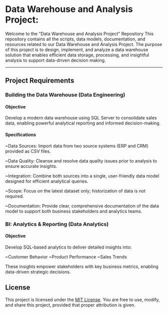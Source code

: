 # Data Warehouse and Analysis Project: 
Welcome to the "Data Warehouse and Analysis Project" Repository
This repository contains all the scripts, data models, documentation, and resources related to our Data Warehouse and Analysis Project. The purpose of this project is to design, implement, and analyze a data warehouse solution that enables efficient data storage, processing, and insightful analysis to support data-driven decision making.

___

## Project Requirements


### Building the Data Warehouse (Data Engineering)


#### Objective

Develop a modern data warehouse using SQL Server to consolidate sales data, enabling powerful analytical reporting and informed decision-making.

#### Specifications

~Data Sources: Import data from two source systems (ERP and CRM) provided as CSV files.

~Data Quality: Cleanse and resolve data quality issues prior to analysis to ensure accurate insights.

~Integration: Combine both sources into a single, user-friendly data model designed for efficient analytical queries.

~Scope: Focus on the latest dataset only; historization of data is not required.

~Documentation: Provide clear, comprehensive documentation of the data model to support both business stakeholders and analytics teams.


### BI: Analytics & Reporting (Data Analytics)


#### Objective

Develop SQL-based analytics to deliver detailed insights into:

~Customer Behavior
~Product Performance
~Sales Trends

These insights empower stakeholders with key business metrics, enabling data-driven strategic decisions.

## License
This project is licensed under the [MIT License](LICENSE).
You are free to use, modify, and share this project, provided that proper attribution is given.




















